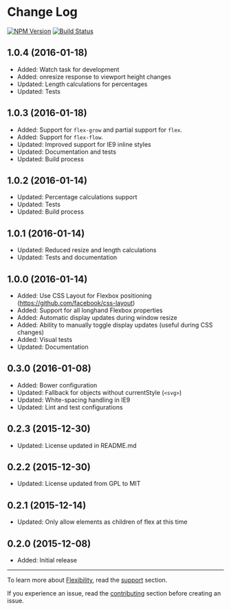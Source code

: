# Change Log

[![NPM Version][npm-img]][npm] [![Build Status][ci-img]][ci]

## 1.0.4 (2016-01-18)

- Added: Watch task for development 
- Added: onresize response to viewport height changes
- Updated: Length calculations for percentages
- Updated: Tests

## 1.0.3 (2016-01-18)

- Added: Support for `flex-grow` and partial support for `flex`.
- Added: Support for `flex-flow`.
- Updated: Improved support for IE9 inline styles
- Updated: Documentation and tests
- Updated: Build process

## 1.0.2 (2016-01-14)

- Updated: Percentage calculations support
- Updated: Tests
- Updated: Build process

## 1.0.1 (2016-01-14)

- Updated: Reduced resize and length calculations
- Updated: Tests and documentation

## 1.0.0 (2016-01-14)

- Added: Use CSS Layout for Flexbox positioning (https://github.com/facebook/css-layout)
- Added: Support for all longhand Flexbox properties
- Added: Automatic display updates during window resize
- Added: Ability to manually toggle display updates (useful during CSS changes)
- Added: Visual tests
- Updated: Documentation

## 0.3.0 (2016-01-08)

- Added: Bower configuration
- Updated: Fallback for objects without currentStyle (`<svg>`)
- Updated: White-spacing handling in IE9
- Updated: Lint and test configurations

## 0.2.3 (2015-12-30)

- Updated: License updated in README.md

## 0.2.2 (2015-12-30)

- Updated: License updated from GPL to MIT

## 0.2.1 (2015-12-14)

- Updated: Only allow elements as children of flex at this time

## 0.2.0 (2015-12-08)

- Added: Initial release

---

To learn more about [Flexibility], read the [support] section.

If you experience an issue, read the [contributing] section before creating an issue.

[ci]:      https://travis-ci.org/10up/flexibility
[ci-img]:  https://img.shields.io/travis/10up/flexibility.svg
[npm]:     https://www.npmjs.com/package/flexibility
[npm-img]: https://img.shields.io/npm/v/flexibility.svg

[Flexibility]: https://github.com/10up/flexibility

[contributing]: CONTRIBUTING.md
[support]: SUPPORT.md
